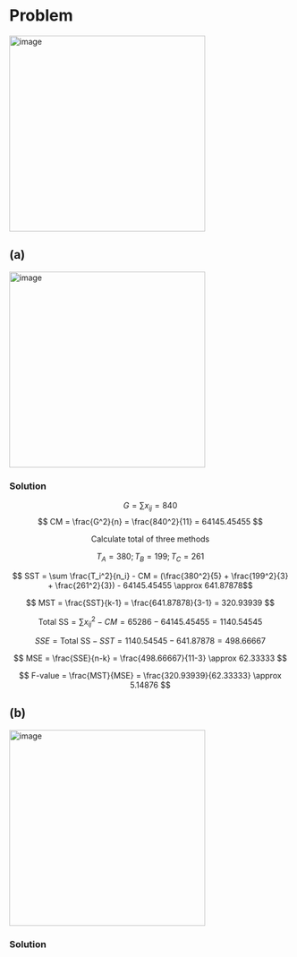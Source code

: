 # Problem

<img width="350" alt="image" src="https://github.com/user-attachments/assets/41c8bee2-0bba-4cba-95f1-0da1bc7e8997" />

## (a)

<img width="350" alt="image" src="https://github.com/user-attachments/assets/e9385044-f8be-4abf-9491-361922fc100c" />

### Solution

$$ G = \sum x_{ij} = 840 $$
$$ CM = \frac{G^2}{n} = \frac{840^2}{11} = 64145.45455 $$

$$ \text{Calculate total of three methods}$$

$$ T_A = 380 ; T_B = 199 ; T_C = 261 $$

$$ SST = \sum \frac{T_i^2}{n_i} - CM = (\frac{380^2}{5} + \frac{199^2}{3} + \frac{261^2}{3}) - 64145.45455 \approx 641.87878$$

$$ MST = \frac{SST}{k-1} = \frac{641.87878}{3-1} = 320.93939 $$

$$ \text{Total SS} = \sum x_{ij}^2 - CM = 65286 - 64145.45455 = 1140.54545 $$

$$ SSE = \text{Total SS} - SST = 1140.54545 - 641.87878 = 498.66667 $$

$$ MSE = \frac{SSE}{n-k} = \frac{498.66667}{11-3} \approx 62.33333 $$

$$ F-value = \frac{MST}{MSE} = \frac{320.93939}{62.33333} \approx 5.14876 $$


## (b)

<img width="350" alt="image" src="https://github.com/user-attachments/assets/88b323c6-2e3e-40ae-af26-97e615e0fa3d" />

### Solution
